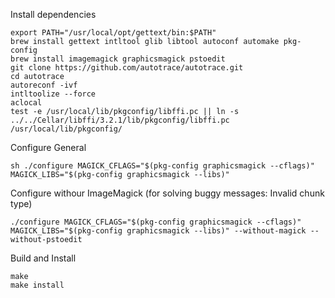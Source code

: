 
Install dependencies
```
export PATH="/usr/local/opt/gettext/bin:$PATH"
brew install gettext intltool glib libtool autoconf automake pkg-config
brew install imagemagick graphicsmagick pstoedit
git clone https://github.com/autotrace/autotrace.git
cd autotrace
autoreconf -ivf
intltoolize --force
aclocal
test -e /usr/local/lib/pkgconfig/libffi.pc || ln -s ../../Cellar/libffi/3.2.1/lib/pkgconfig/libffi.pc /usr/local/lib/pkgconfig/
```

Configure General
```
sh ./configure MAGICK_CFLAGS="$(pkg-config graphicsmagick --cflags)" MAGICK_LIBS="$(pkg-config graphicsmagick --libs)"
```

Configure withour ImageMagick 
(for solving buggy messages: Invalid chunk type)
```
./configure MAGICK_CFLAGS="$(pkg-config graphicsmagick --cflags)" MAGICK_LIBS="$(pkg-config graphicsmagick --libs)" --without-magick --without-pstoedit
```

Build and Install
```
make
make install
```